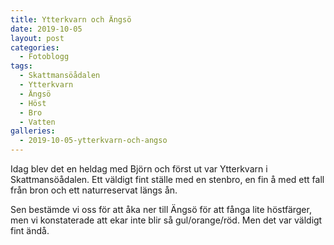 ```yaml
---
title: Ytterkvarn och Ängsö
date: 2019-10-05
layout: post
categories:
  - Fotoblogg
tags:
  - Skattmansöådalen
  - Ytterkvarn
  - Ängsö
  - Höst
  - Bro
  - Vatten
galleries:
  - 2019-10-05-ytterkvarn-och-angso
---
```


Idag blev det en heldag med Björn och först ut var Ytterkvarn i Skattmansöådalen. Ett väldigt fint ställe med en stenbro, en fin å med ett fall från bron och ett naturreservat längs ån.

Sen bestämde vi oss för att åka ner till Ängsö för att fånga lite höstfärger, men vi konstaterade att ekar inte blir så gul/orange/röd. Men det var väldigt fint ändå.
